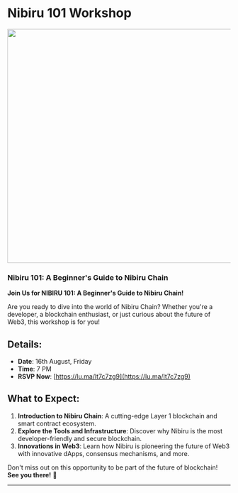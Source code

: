 # Nibiru 101 Workshop
&#x20;

<img width="527" height="527" src="https://firebasestorage.googleapis.com/v0/b/kbs-website-3525a.appspot.com/o/events%2Fnibiru%20poster.png?alt=media&token=ca92d1a9-8000-4f38-8797-b139f21c1890" />
&#x20;

### Nibiru 101: A Beginner's Guide to Nibiru Chain

**Join Us for NIBIRU 101: A Beginner's Guide to Nibiru Chain!**

Are you ready to dive into the world of Nibiru Chain? Whether you're a developer, a blockchain enthusiast, or just curious about the future of Web3, this workshop is for you!

## Details:

- **Date**: 16th August, Friday
- **Time**: 7 PM
- **RSVP Now**: [https://lu.ma/lt7c7zg9](https://lu.ma/lt7c7zg9)

## What to Expect:

1. **Introduction to Nibiru Chain**: A cutting-edge Layer 1 blockchain and smart contract ecosystem.
2. **Explore the Tools and Infrastructure**: Discover why Nibiru is the most developer-friendly and secure blockchain.
3. **Innovations in Web3**: Learn how Nibiru is pioneering the future of Web3 with innovative dApps, consensus mechanisms, and more.

Don't miss out on this opportunity to be part of the future of blockchain!  
**See you there!** 🚀

---